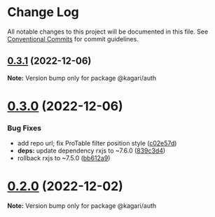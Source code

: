 # Change Log

All notable changes to this project will be documented in this file.
See [Conventional Commits](https://conventionalcommits.org) for commit guidelines.

## [0.3.1](https://github.com/kagari-project/kagari/compare/v0.3.0...v0.3.1) (2022-12-06)

**Note:** Version bump only for package @kagari/auth

# [0.3.0](https://github.com/kagari-project/kagari/compare/v0.2.1...v0.3.0) (2022-12-06)

### Bug Fixes

- add repo url; fix ProTable filter position style ([c02e57d](https://github.com/kagari-project/kagari/commit/c02e57d4ded56b48f6f5ab48b3a75f2ffe4ec9b4))
- **deps:** update dependency rxjs to ~7.6.0 ([839c3d4](https://github.com/kagari-project/kagari/commit/839c3d48981dc56ef224d75d5f506b904a0282bd))
- rollback rxjs to ~7.5.0 ([bb612a9](https://github.com/kagari-project/kagari/commit/bb612a98cf6b06972b115f5f8cff836325534796))

# [0.2.0](https://github.com/kagari-project/kagari/compare/v0.1.12...v0.2.0) (2022-12-02)

**Note:** Version bump only for package @kagari/auth
